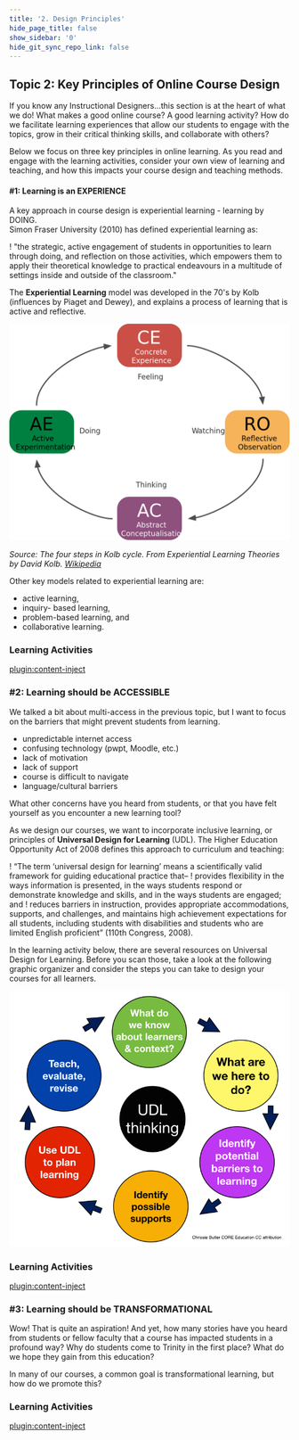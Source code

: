 ```yaml
---
title: '2. Design Principles'
hide_page_title: false
show_sidebar: '0'
hide_git_sync_repo_link: false
---
```

## Topic 2: Key Principles of Online Course Design

If you know any Instructional Designers...this section is at the heart of what we do!  What makes a good online course?  A good learning activity?  How do we facilitate learning experiences that allow our students to engage with the topics, grow in their critical thinking skills, and collaborate with others?

Below we focus on three key principles in online learning.  As you read and engage with the learning activities, consider your own view of learning and teaching, and how this impacts your course design and teaching methods.

#### #1: Learning is an EXPERIENCE
A key approach in course design is experiential learning - learning by DOING.  
Simon Fraser University (2010) has defined experiential learning as:

! "the strategic, active engagement of students in opportunities to learn through doing, and reflection on those activities, which empowers them to apply their theoretical knowledge to practical endeavours in a multitude of settings inside and outside of the classroom."

The **Experiential Learning** model was developed in the 70's by Kolb (influences by Piaget and Dewey), and explains a process of learning that is active and reflective.

![](1280px-The_Four_Steps_in_Kolb_Cycle.svg.png)

*Source: The four steps in Kolb cycle. From Experiential Learning Theories by David Kolb. [Wikipedia](https://en.wikipedia.org/wiki/File:The_Four_Steps_in_Kolb_Cycle.svg)*

Other key models related to experiential learning are:
- active learning,
- inquiry- based learning,
- problem-based learning, and
- collaborative learning.

### Learning Activities
[plugin:content-inject](../_1-5)

### #2: Learning should be ACCESSIBLE
We talked a bit about multi-access in the previous topic, but I want to focus on the barriers that might prevent students from learning.
- unpredictable internet access
- confusing technology (pwpt, Moodle, etc.)
- lack of motivation
- lack of support
- course is difficult to navigate
- language/cultural barriers

What other concerns have you heard from students, or that you have felt yourself as you encounter a new learning tool?

As we design our courses, we want to incorporate inclusive learning, or principles of **Universal Design for Learning** (UDL). The Higher Education Opportunity Act of 2008 defines this approach to curriculum and teaching:

! “The term ‘universal design for learning’ means a scientifically valid framework for guiding educational practice that–
! provides flexibility in the ways information is presented, in the ways students respond or demonstrate knowledge and skills, and in the ways students are engaged; and
! reduces barriers in instruction, provides appropriate accommodations, supports, and challenges, and maintains high achievement expectations for all students, including students with disabilities and students who are limited English proficient” (110th Congress, 2008).

In the learning activity below, there are several resources on Universal Design for Learning.  Before you scan those, take a look at the following graphic organizer and consider the steps you can take to design your courses for all learners.

![](udl-thinking-getting-started-001.jpg)


### Learning Activities
[plugin:content-inject](../_1-6)


### #3: Learning should be TRANSFORMATIONAL
Wow! That is quite an aspiration!  And yet, how many stories have you heard from students or fellow faculty that a course has impacted students in a profound way?  Why do students come to Trinity in the first place?  What do we hope they gain from this education?  

In many of our courses, a common goal is transformational learning, but how do we promote this?

### Learning Activities
[plugin:content-inject](../_1-7)
